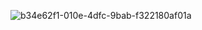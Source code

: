 ![b34e62f1-010e-4dfc-9bab-f322180af01a](https://github.com/user-attachments/assets/7e601685-3b50-45da-8be4-dddda2a6f57c)
